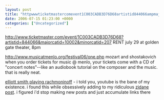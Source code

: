 ```yaml
---
layout: post
title: "httpwwwticketmastercomevent1C003CADB3D76D68artistid844066ampmajorcatid10002ampminorcatid207 RENT july 29 at golden"
date: 2006-07-15 01:23:00 +0000
categories: ["Uncategorized"]
---
```


http://www.ticketmaster.com/event/1C003CADB3D76D68?artistid=844066&majorcatid=10002&minorcatid=207
RENT july 29 at golden gate theater, 8pm

http://www.musicatmenlo.org/festival06/one.php
mozart and shostakovich
when you order tickets for music @ menlo, your tickets come with a CD of "concert notes"--like an audiobook tutorial on the composer and the music. that is really neat.

[elliott smith playing rachmoninoff](http://www.youtube.com/watch?v=_qH2SmPth0A) - i told you, youtube is the bane of my existence. i found this while obsessively adding to my ridiculous [zidane post](http://judytuna.livejournal.com/135430.html). i figured i'd stop making new posts and just accumulate links there